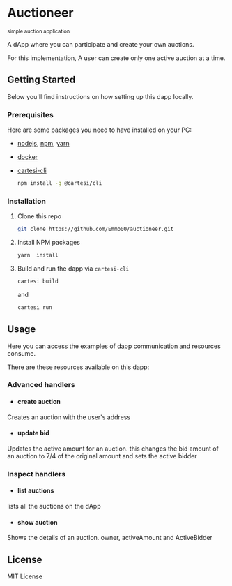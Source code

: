# Auctioneer
<sub>simple auction application</sub>

A dApp where you can participate and create your own auctions.

For this implementation, A user can create only one active auction at a time.

## Getting Started

Below you'll find instructions on how setting up this dapp locally.

### Prerequisites

Here are some packages you need to have installed on your PC:

* [nodejs](https://nodejs.org/en), [npm](https://docs.npmjs.com/cli/v10/configuring-npm/install), [yarn](https://classic.yarnpkg.com/lang/en/docs/install/#debian-stable) 

* [docker](https://docs.docker.com/get-docker/)

* [cartesi-cli](https://docs.cartesi.io/cartesi-rollups/1.3/development/migration/#install-cartesi-cli)
  ```sh
  npm install -g @cartesi/cli
  ```

### Installation

1. Clone this repo
   ```sh
   git clone https://github.com/Emmo00/auctioneer.git
   ```
2. Install NPM packages
   ```sh
   yarn  install
   ```
3. Build and run the dapp via `cartesi-cli`
   ```sh
   cartesi build 
   ```
   and
   ```sh
   cartesi run 
   ```

## Usage

Here you can access the examples of dapp communication and resources consume.

There are these resources available on this dapp:

### Advanced handlers
* #### create auction

Creates an auction with the user's address

* #### update bid

Updates the active amount for an auction. this changes the bid amount of an auction to 7/4 of the original amount and sets the active bidder

### Inspect handlers 
* #### list auctions

lists all the auctions on the dApp


* #### show auction

Shows the details of an auction. owner, activeAmount and ActiveBidder

## License

MIT License
